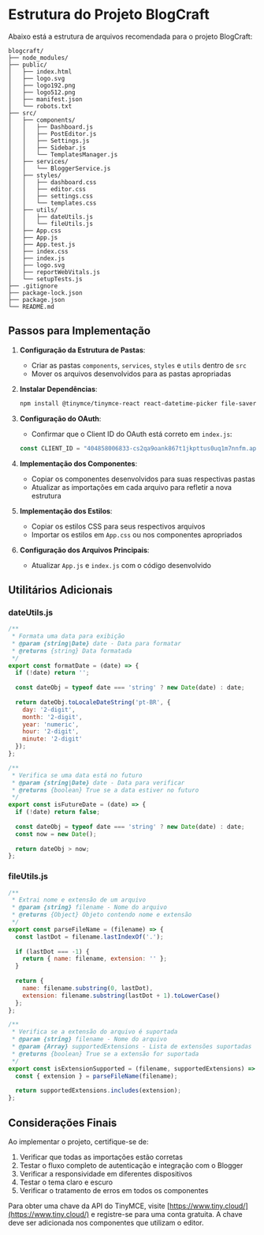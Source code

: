 # Estrutura do Projeto BlogCraft

Abaixo está a estrutura de arquivos recomendada para o projeto BlogCraft:

```
blogcraft/
├── node_modules/
├── public/
│   ├── index.html
│   ├── logo.svg
│   ├── logo192.png
│   ├── logo512.png
│   ├── manifest.json
│   └── robots.txt
├── src/
│   ├── components/
│   │   ├── Dashboard.js
│   │   ├── PostEditor.js
│   │   ├── Settings.js
│   │   ├── Sidebar.js
│   │   └── TemplatesManager.js
│   ├── services/
│   │   └── BloggerService.js
│   ├── styles/
│   │   ├── dashboard.css
│   │   ├── editor.css
│   │   ├── settings.css
│   │   └── templates.css
│   ├── utils/
│   │   ├── dateUtils.js
│   │   └── fileUtils.js
│   ├── App.css
│   ├── App.js
│   ├── App.test.js
│   ├── index.css
│   ├── index.js
│   ├── logo.svg
│   ├── reportWebVitals.js
│   └── setupTests.js
├── .gitignore
├── package-lock.json
├── package.json
└── README.md
```

## Passos para Implementação

1. **Configuração da Estrutura de Pastas**:
   - Criar as pastas `components`, `services`, `styles` e `utils` dentro de `src`
   - Mover os arquivos desenvolvidos para as pastas apropriadas

2. **Instalar Dependências**:
   ```bash
   npm install @tinymce/tinymce-react react-datetime-picker file-saver @react-oauth/google react-router-dom
   ```

3. **Configuração do OAuth**:
   - Confirmar que o Client ID do OAuth está correto em `index.js`:
   ```javascript
   const CLIENT_ID = "404858006833-cs2qa9oank867t1jkpttus0uq1m7nnfm.apps.googleusercontent.com";
   ```

4. **Implementação dos Componentes**:
   - Copiar os componentes desenvolvidos para suas respectivas pastas
   - Atualizar as importações em cada arquivo para refletir a nova estrutura

5. **Implementação dos Estilos**:
   - Copiar os estilos CSS para seus respectivos arquivos
   - Importar os estilos em `App.css` ou nos componentes apropriados

6. **Configuração dos Arquivos Principais**:
   - Atualizar `App.js` e `index.js` com o código desenvolvido

## Utilitários Adicionais

### dateUtils.js

```javascript
/**
 * Formata uma data para exibição
 * @param {string|Date} date - Data para formatar
 * @returns {string} Data formatada
 */
export const formatDate = (date) => {
  if (!date) return '';
  
  const dateObj = typeof date === 'string' ? new Date(date) : date;
  
  return dateObj.toLocaleDateString('pt-BR', {
    day: '2-digit',
    month: '2-digit',
    year: 'numeric',
    hour: '2-digit',
    minute: '2-digit'
  });
};

/**
 * Verifica se uma data está no futuro
 * @param {string|Date} date - Data para verificar
 * @returns {boolean} True se a data estiver no futuro
 */
export const isFutureDate = (date) => {
  if (!date) return false;
  
  const dateObj = typeof date === 'string' ? new Date(date) : date;
  const now = new Date();
  
  return dateObj > now;
};
```

### fileUtils.js

```javascript
/**
 * Extrai nome e extensão de um arquivo
 * @param {string} filename - Nome do arquivo
 * @returns {Object} Objeto contendo nome e extensão
 */
export const parseFileName = (filename) => {
  const lastDot = filename.lastIndexOf('.');
  
  if (lastDot === -1) {
    return { name: filename, extension: '' };
  }
  
  return {
    name: filename.substring(0, lastDot),
    extension: filename.substring(lastDot + 1).toLowerCase()
  };
};

/**
 * Verifica se a extensão do arquivo é suportada
 * @param {string} filename - Nome do arquivo
 * @param {Array} supportedExtensions - Lista de extensões suportadas
 * @returns {boolean} True se a extensão for suportada
 */
export const isExtensionSupported = (filename, supportedExtensions) => {
  const { extension } = parseFileName(filename);
  
  return supportedExtensions.includes(extension);
};
```

## Considerações Finais

Ao implementar o projeto, certifique-se de:

1. Verificar que todas as importações estão corretas
2. Testar o fluxo completo de autenticação e integração com o Blogger
3. Verificar a responsividade em diferentes dispositivos
4. Testar o tema claro e escuro
5. Verificar o tratamento de erros em todos os componentes

Para obter uma chave da API do TinyMCE, visite [https://www.tiny.cloud/](https://www.tiny.cloud/) e registre-se para uma conta gratuita. A chave deve ser adicionada nos componentes que utilizam o editor.